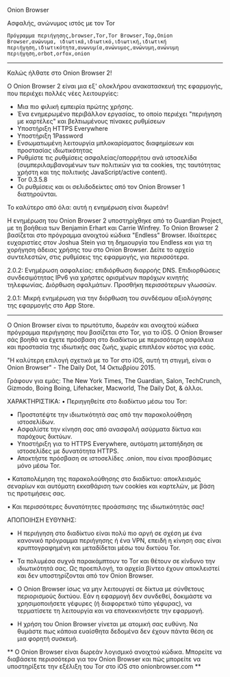 Onion Browser

Ασφαλής, ανώνυμος ιστός με τον Tor

`Πρόγραμμα περιήγησης,browser,Tor,Tor Browser,Τορ,Onion Browser,ανώνυμα, ιδιωτικά,ιδιωτικό,ιδιωτική,ιδιωτική περιήγηση,ιδιωτικότητα,ανωνυμία,ανώνυμος,ανώνυμη,ανώνυμη περιήγηση,orbot,orfox,onion`

---

Καλώς ήλθατε στο Onion Browser 2!

Ο Onion Browser 2 είναι μια εξ' ολοκλήρου ανακατασκευή της εφαρμογής, που περιέχει πολλές νέες λειτουργίες:

* Μια πιο φιλική εμπειρία πρώτης χρήσης.
* Ένα ενημερωμένο περιβάλλον εργασίας, το οποίο περιέχει "περιήγηση με καρτέλες" και βελτιωμένους πίνακες ρυθμίσεων
* Υποστήριξη HTTPS Everywhere
* Υποστήριξη 1Password
* Ενσωματωμένη λειτουργία μπλοκαρίσματος διαφημίσεων και προστασίας ιδιωτικότητας
* Ρυθμίστε τις ρυθμίσεις ασφαλείας/απορρήτου ανά ιστοσελίδα (συμπεριλαμβανομένων των πολιτικών για τα cookies, της ταυτότητας χρήστη και της πολιτικής JavaScript/active content).
* Tor 0.3.5.8
* Οι ρυθμίσεις και οι σελιδοδείκτες από τον Onion Browser 1 διατηρούνται.

Το καλύτερο από όλα: αυτή η ενημέρωση είναι δωρεάν!

Η ενημέρωση του Onion Browser 2 υποστηρίχθηκε από το Guardian Project, με τη βοήθεια των Benjamin Erhart και Carrie Winfrey. Το Onion Browser 2 βασίζεται στο πρόγραμμα ανοιχτού κώδικα "Endless" Browser. Iδιαίτερες ευχαριστίες στον Joshua Stein για τη δημιουργία του Endless και για τη χορήγηση άδειας χρήσης του στο Onion Browser. Δείτε το αρχείο συντελεστών, στις ρυθμίσεις της εφαρμογής, για περισσότερα.

2.0.2: Ενημέρωση ασφαλείας: επιδιόρθωση διαρροής DNS. Επιδιορθώσεις συνδεσιμότητας IPv6 για χρήστες ορισμένων παρόχων κινητής τηλεφωνίας. Διόρθωση σφαλμάτων. Προσθήκη περισσότερων γλωσσών.

2.0.1: Μικρή ενημέρωση για την διόρθωση του συνδέσμου αξιολόγησης της εφαρμογής στο App Store.

---

Ο Onion Browser είναι το πρωτότυπο, δωρεάν και ανοιχτού κώδικα πρόγραμμα περιήγησης που βασίζεται στο Tor, για το iOS. Ο Onion Browser σάς βοηθά να έχετε πρόσβαση στο διαδίκτυο με περισσότερη ασφάλεια και προστασία της ιδιωτικής σας ζωής, χωρίς επιπλέον κόστος για εσάς.

"Η καλύτερη επιλογή σχετικά με το Tor στο iOS, αυτή τη στιγμή, είναι ο Onion Browser" - The Daily Dot, 14 Οκτωβρίου 2015.

Γράφουν για εμάς: The New York Times, The Guardian, Salon, TechCrunch, Gizmodo, Boing Boing, Lifehacker, Macworld, The Daily Dot, & άλλοι.

ΧΑΡΑΚΤΗΡΙΣΤΙΚΑ:
• Περιηγηθείτε στο διαδίκτυο μέσω του Tor:
- Προστατέψτε την ιδιωτικότητά σας από την παρακολούθηση ιστοσελίδων.
- Ασφαλίστε την κίνηση σας από ανασφαλή ασύρματα δίκτυα και παρόχους δικτύων.
- Υποστήριξη για το HTTPS Everywhere, αυτόματη μεταπήδηση σε ιστοσελίδες με δυνατότητα HTTPS.
- Αποκτήστε πρόσβαση σε ιστοσελίδες .onion, που είναι προσβάσιμες μόνο μέσω Tor.

• Καταπολέμηση της παρακολούθησης στο διαδίκτυο: αποκλεισμός σεναρίων και αυτόματη εκκαθάριση των cookies και καρτελών, με βάση τις προτιμήσεις σας.

• Και περισσότερες δυνατότητες προάσπισης της ιδιωτικότητάς σας!

ΑΠΟΠΟΙΗΣΗ ΕΥΘΥΝΗΣ:
- Η περιήγηση στο διαδίκτυο είναι πολύ πιο αργή σε σχέση με ένα κανονικό πρόγραμμα περιήγησης ή ένα VPN, επειδή η κίνηση σας είναι κρυπτογραφημένη και μεταδίδεται μέσω του δικτύου Tor.

- Τα πολυμέσα συχνά παρακάμπτουν το Tor και θέτουν σε κίνδυνο την ιδιωτικότητά σας. Ως προεπιλογή, τα αρχεία βίντεο έχουν αποκλειστεί και δεν υποστηρίζονται από τον Onion Browser.

- Ο Onion Browser ίσως να μην λειτουργεί σε δίκτυα με σύνθετους περιορισμούς δικτύου. Εάν η εφαρμογή δεν συνδεθεί, δοκιμάστε να χρησιμοποιήσετε γέφυρες (ή διαφορετικό τύπο γέφυρας), να τερματίσετε τη λειτουργία και να επανεκκινήσετε την εφαρμογή.

- Η χρήση του Onion Browser γίνεται με ατομική σας ευθύνη. Να θυμάστε πως κάποια ευαίσθητα δεδομένα δεν έχουν πάντα θέση σε μια φορητή συσκευή.

** Ο Onion Browser είναι δωρεάν λογισμικό ανοιχτού κώδικα. Μπορείτε να διαβάσετε περισσότερα για τον Onion Browser και πώς μπορείτε να υποστηρίξετε την εξέλιξη του Tor στο iOS στο onionbrowser.com **

